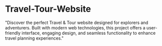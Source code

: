 # Travel-Tour-Website
 "Discover the perfect Travel &amp; Tour website designed for explorers and adventurers. Built with modern web technologies, this project offers a user-friendly interface, engaging design, and seamless functionality to enhance travel planning experiences."
